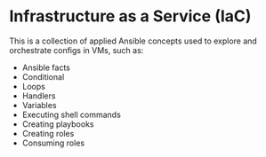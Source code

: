 
# Infrastructure as a Service (IaC)
This is a collection of applied Ansible concepts used to explore and orchestrate configs in VMs, such as:

- Ansible facts
- Conditional
- Loops
- Handlers
- Variables
- Executing shell commands
- Creating playbooks
- Creating roles
- Consuming roles
